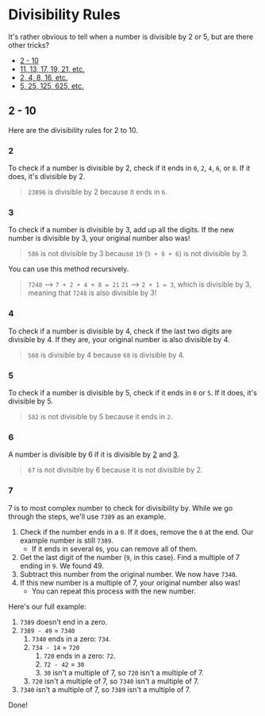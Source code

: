 # Divisibility Rules
It's rather obvious to tell when a number is divisible by 2 or 5, but are there other tricks?

 - [2 - 10](#2-10)
 - [11, 13, 17, 19, 21, etc.](#11-13-17-19-21-etc)
 - [2, 4, 8, 16, etc.](#2-4-8-16-etc)
 - [5, 25, 125, 625, etc.](#5-25-125-625-etc)

## 2 - 10
Here are the divisibility rules for 2 to 10.

### 2
To check if a number is divisible by 2, check if it ends in `0`, `2`, `4`, `6`, or `8`. If it does, it's divisible by 2.
> `23896` is divisible by 2 because it ends in `6`.

### 3
To check if a number is divisible by 3, add up all the digits. If the new number is divisible by 3, your original number also was!
> `586` is not divisible by 3 because `19` (`5 + 8 + 6`) is not divisible by 3.

You can use this method recursively.
> `7248` --> `7 + 2 + 4 + 8 = 21`
> `21` --> `2 + 1 = 3`, which is divisible by 3, meaning that `7248` is also divisible by 3!

### 4
To check if a number is divisible by 4, check if the last two digits are divisible by 4. If they are, your original number is also divisible by 4.
> `568` is divisible by 4 because `68` is divisible by 4.

### 5
To check if a number is divisible by 5, check if it ends in `0` or `5`. If it does, it's divisible by 5.
> `582` is not divisible by 5 because it ends in `2`.

### 6
A number is divisible by 6 if it is divisible by [2](#2) and [3](#3).
> `67` is not divisible by 6 because it is not divisible by 2.

### 7
7 is to most complex number to check for divisibility by. While we go through the steps, we'll use `7389` as an example.

 1. Check if the number ends in a `0`. If it does, remove the `0` at the end. Our example number is still `7389`.
     - If it ends in several `0`s, you can remove all of them.
 2. Get the last digit of the number (`9`, in this case). Find a multiple of 7 ending in `9`. We found 49.
 3. Subtract this number from the original number. We now have `7340`.
 4. If this new number is a multiple of 7, your original number also was!
     - You can repeat this process with the new number.

Here's our full example:
 1. `7389` doesn't end in a zero.
 2. `7389 - 49` = `7340`
     1. `7340` ends in a zero: `734`.
     2. `734 - 14` = `720`
         1. `720` ends in a zero: `72`.
         2. `72 - 42` = `30`
         3. `30` isn't a multiple of 7, so `720` isn't a multiple of 7.
     3. `720` isn't a multiple of 7, so `7340` isn't a multiple of 7.
 3. `7340` isn't a multiple of 7, so `7389` isn't a multiple of 7.

Done!
